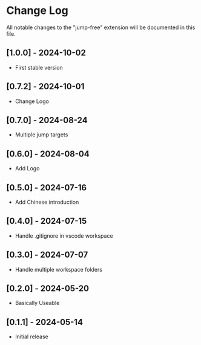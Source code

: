 # Change Log

All notable changes to the "jump-free" extension will be documented in this file.

## [1.0.0] - 2024-10-02

- First stable version

## [0.7.2] - 2024-10-01

- Change Logo

## [0.7.0] - 2024-08-24

- Multiple jump targets

## [0.6.0] - 2024-08-04

- Add Logo

## [0.5.0] - 2024-07-16

- Add Chinese introduction

## [0.4.0] - 2024-07-15

- Handle .gitignore in vscode workspace

## [0.3.0] - 2024-07-07

- Handle multiple workspace folders

## [0.2.0] - 2024-05-20

- Basically Useable

## [0.1.1] - 2024-05-14

- Initial release
